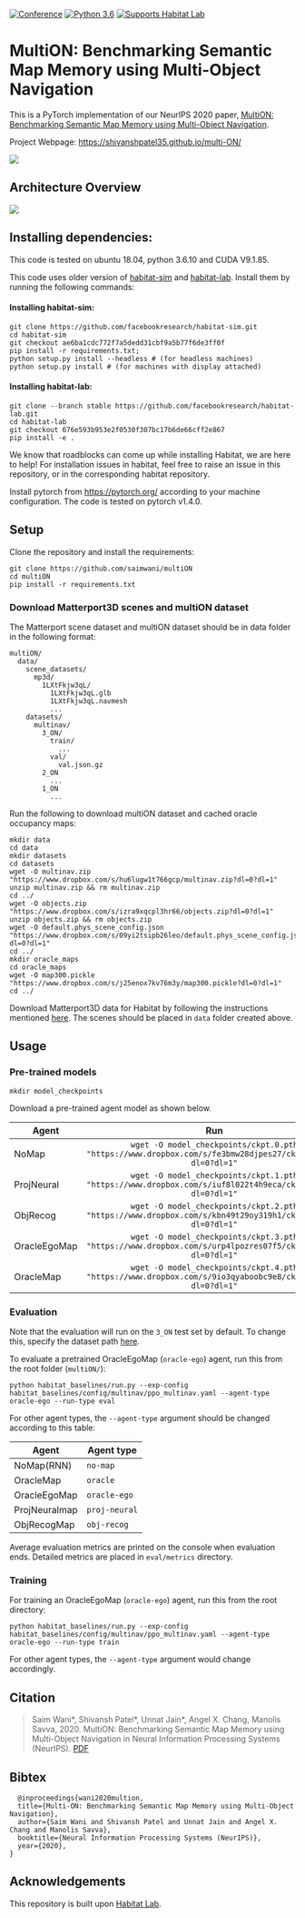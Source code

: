 

[![Conference](http://img.shields.io/badge/NeurIPS-2020-4b44ce.svg)](https://nips.cc/)
[![Python 3.6](https://img.shields.io/badge/python-3.6-blue.svg)](https://www.python.org/downloads/release/python-360/)
[![Supports Habitat Lab](https://img.shields.io/static/v1?label=supports&message=Habitat%20Lab&color=informational&link=https://github.com/facebookresearch/habitat-lab)](https://github.com/facebookresearch/habitat-lab)

# MultiON: Benchmarking Semantic Map Memory using Multi-Object Navigation 

This is a PyTorch implementation of our NeurIPS 2020 paper, [MultiON: Benchmarking Semantic Map Memory using Multi-Object Navigation](https://papers.nips.cc/paper/2020/file/6e01383fd96a17ae51cc3e15447e7533-Paper.pdf).

Project Webpage: https://shivanshpatel35.github.io/multi-ON/

![](docs/main_visualization.gif)

## Architecture Overview

![](docs/model_architecture.png)


## Installing dependencies:
This code is tested on ubuntu 18.04, python 3.6.10 and CUDA V9.1.85.

This code uses older version of [habitat-sim](https://github.com/facebookresearch/habitat-sim) and [habitat-lab](https://github.com/facebookresearch/habitat-lab). Install them by running the following commands:

#### Installing habitat-sim:

```
git clone https://github.com/facebookresearch/habitat-sim.git
cd habitat-sim 
git checkout ae6ba1cdc772f7a5dedd31cbf9a5b77f6de3ff0f
pip install -r requirements.txt; 
python setup.py install --headless # (for headless machines)
python setup.py install # (for machines with display attached)
```

#### Installing habitat-lab:
```
git clone --branch stable https://github.com/facebookresearch/habitat-lab.git
cd habitat-lab
git checkout 676e593b953e2f0530f307bc17b6de66cff2e867
pip install -e .
```

We know that roadblocks can come up while installing Habitat, we are here to help! For installation issues in habitat, feel free to raise an issue in this repository, or in the corresponding habitat repository.


Install pytorch from https://pytorch.org/ according to your machine configuration. The code is tested on pytorch v1.4.0.

## Setup
Clone the repository and install the requirements:

```
git clone https://github.com/saimwani/multiON
cd multiON
pip install -r requirements.txt
```

### Download Matterport3D scenes and multiON dataset

The Matterport scene dataset and multiON dataset should be in data folder in the following format:

```
multiON/
  data/
    scene_datasets/
      mp3d/
        1LXtFkjw3qL/
          1LXtFkjw3qL.glb
          1LXtFkjw3qL.navmesh
          ...
    datasets/
      multinav/
        3_ON/
          train/
            ...
          val/
            val.json.gz
        2_ON
          ...
        1_ON
          ...
```				

Run the following to download multiON dataset and cached oracle occupancy maps:
```
mkdir data
cd data
mkdir datasets
cd datasets
wget -O multinav.zip "https://www.dropbox.com/s/hu6lugw1t766gcp/multinav.zip?dl=0?dl=1"
unzip multinav.zip && rm multinav.zip
cd ../
wget -O objects.zip "https://www.dropbox.com/s/izra9xqcpl3hr66/objects.zip?dl=0?dl=1"
unzip objects.zip && rm objects.zip
wget -O default.phys_scene_config.json "https://www.dropbox.com/s/09yi2tsipb26leo/default.phys_scene_config.json?dl=0?dl=1"
cd ../
mkdir oracle_maps
cd oracle_maps
wget -O map300.pickle "https://www.dropbox.com/s/j25enox7kv76m3y/map300.pickle?dl=0?dl=1"
cd ../
```

Download Matterport3D data for Habitat by following the instructions mentioned [here](https://github.com/facebookresearch/habitat-api#data). The scenes should be placed in `data` folder created above.  

## Usage

### Pre-trained models

```
mkdir model_checkpoints
``` 
Download a pre-trained agent model as shown below.

| Agent            | Run                                                                                                  |
|------------------|:----------------------------------------------------------------------------------------------------:|
| NoMap            |`wget -O model_checkpoints/ckpt.0.pth "https://www.dropbox.com/s/fe3bmw28djpes27/ckpt.39.pth?dl=0?dl=1"`|
| ProjNeural       |`wget -O model_checkpoints/ckpt.1.pth "https://www.dropbox.com/s/iuf8l022t4h9eca/ckpt.40.pth?dl=0?dl=1"`|
| ObjRecog         |`wget -O model_checkpoints/ckpt.2.pth "https://www.dropbox.com/s/kbn49t29oy319h1/ckpt.38.pth?dl=0?dl=1"`|
| OracleEgoMap     |`wget -O model_checkpoints/ckpt.3.pth "https://www.dropbox.com/s/urp4lpozres07f5/ckpt.40.pth?dl=0?dl=1"`|
| OracleMap        |`wget -O model_checkpoints/ckpt.4.pth "https://www.dropbox.com/s/9io3qyaboobc9e8/ckpt.19.pth?dl=0?dl=1"`|


### Evaluation


Note that the evaluation will run on the `3_ON` test set by default. To change this, specify the dataset path [here](https://github.com/saimwani/multiON/blob/main/configs/tasks/multinav_mp3d.yaml#L48).


To evaluate a pretrained OracleEgoMap (`oracle-ego`) agent, run this from the root folder (`multiON/`):

```
python habitat_baselines/run.py --exp-config habitat_baselines/config/multinav/ppo_multinav.yaml --agent-type oracle-ego --run-type eval
``` 

For other agent types, the `--agent-type` argument should be changed according to this table:


| Agent         |  Agent type      |
|---------------|------------------|
| NoMap(RNN)    | `no-map`         |
| OracleMap     | `oracle`         |
| OracleEgoMap  | `oracle-ego`     |
| ProjNeuralmap | `proj-neural`    |
| ObjRecogMap   | `obj-recog`      |


Average evaluation metrics are printed on the console when evaluation ends. Detailed metrics are placed in `eval/metrics` directory. 

### Training

For training an OracleEgoMap (`oracle-ego`) agent, run this from the root directory: 

```
python habitat_baselines/run.py --exp-config habitat_baselines/config/multinav/ppo_multinav.yaml --agent-type oracle-ego --run-type train
```
For other agent types, the `--agent-type` argument would change accordingly. 



## Citation
>Saim Wani*, Shivansh Patel*, Unnat Jain*, Angel X. Chang, Manolis Savva, 2020. MultiON: Benchmarking Semantic Map Memory using Multi-Object Navigation in Neural Information Processing Systems (NeurIPS). [PDF](https://shivanshpatel35.github.io/multi-ON/resources/MultiON.pdf)

## Bibtex
```
  @inproceedings{wani2020multion,
  title={Multi-ON: Benchmarking Semantic Map Memory using Multi-Object Navigation},
  author={Saim Wani and Shivansh Patel and Unnat Jain and Angel X. Chang and Manolis Savva},
  booktitle={Neural Information Processing Systems (NeurIPS)},
  year={2020},
}
```

## Acknowledgements
This repository is built upon [Habitat Lab](https://github.com/facebookresearch/habitat-lab).
